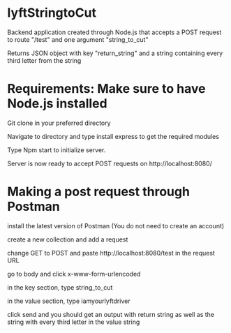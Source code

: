 # lyftStringtoCut

Backend application created through Node.js that accepts a POST request to route "/test" and one argument "string_to_cut"

Returns JSON object with key "return_string" and a string containing every third letter from the string

# Requirements: Make sure to have Node.js installed

Git clone in your preferred directory

Navigate to directory and type install express to get the required modules

Type Npm start to initialize server.

Server is now ready to accept POST requests on http://localhost:8080/

# Making a post request through Postman

install the latest version of Postman (You do not need to create an account)

create a new collection and add a request

change GET to POST and paste http://localhost:8080/test in the request URL

go to body and click x-www-form-urlencoded

in the key section, type string_to_cut

in the value section, type iamyourlyftdriver

click send and you should get an output with return string as well as the string with every third letter in the value string
